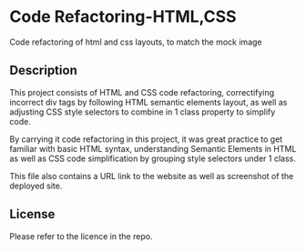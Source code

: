 # Code Refactoring-HTML,CSS

Code refactoring of html and css layouts, to match the mock image

## Description

This project consists of HTML and CSS code refactoring, correctifying incorrect div tags by following HTML semantic elements layout, as well as adjusting CSS style selectors to combine in 1 class property to simplify code.

By carrying it code refactoring in this project, it was great practice to get familiar with basic HTML syntax, understanding Semantic Elements in HTML as well as CSS code simplification by grouping style selectors under 1 class.

This file also contains a URL link to the website as well as screenshot of the deployed site.




## License

Please refer to the licence in the repo.